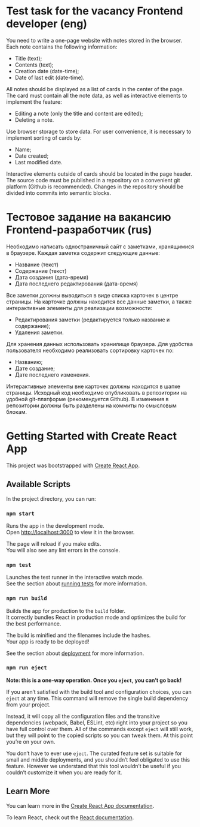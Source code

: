 # Test task for the vacancy Frontend developer (eng)

You need to write a one-page website with notes stored in the browser. Each note contains the following information:
- Title (text);
- Contents (text);
- Creation date (date-time);
- Date of last edit (date-time).

All notes should be displayed as a list of cards in the center of the page.
The card must contain all the note data, as well as interactive elements to implement the feature:

- Editing a note (only the title and content are edited);
- Deleting a note.

Use browser storage to store data.
For user convenience, it is necessary to implement sorting of cards by:

- Name;
- Date created;
- Last modified date.

Interactive elements outside of cards should be located in the page header.
The source code must be published in a repository on a convenient git platform (Github is recommended).
Changes in the repository should be divided into commits into semantic blocks.


# Тестовое задание на вакансию Frontend-разработчик (rus)

Необходимо написать одностраничный сайт с заметками, хранящимися в браузере. Каждая заметка содержит следующие данные:

- Название (текст)
- Содержание (текст)
- Дата создания (дата-время)
- Дата последнего редактирования (дата-время)

Все заметки должны выводиться в виде списка карточек в центре страницы.
На карточке должны находится все данные заметки, а также интерактивные элементы для реализации возможности:

- Редактирования заметки (редактируется только название и содержание);
- Удаления заметки.

Для хранения данных использовать хранилище браузера.
Для удобства пользователя необходимо реализовать сортировку карточек по:

- Названию;
- Дате создание;
- Дате последнего изменения.

Интерактивные элементы вне карточек должны находится в шапке страницы.
Исходный код необходимо опубликовать в репозитории на удобной git-платформе (рекомендуется Github).
В изменения в репозитории должны быть разделены на коммиты по смысловым блокам.

# Getting Started with Create React App

This project was bootstrapped with [Create React App](https://github.com/facebook/create-react-app).

## Available Scripts

In the project directory, you can run:

### `npm start`

Runs the app in the development mode.\
Open [http://localhost:3000](http://localhost:3000) to view it in the browser.

The page will reload if you make edits.\
You will also see any lint errors in the console.

### `npm test`

Launches the test runner in the interactive watch mode.\
See the section about [running tests](https://facebook.github.io/create-react-app/docs/running-tests) for more information.

### `npm run build`

Builds the app for production to the `build` folder.\
It correctly bundles React in production mode and optimizes the build for the best performance.

The build is minified and the filenames include the hashes.\
Your app is ready to be deployed!

See the section about [deployment](https://facebook.github.io/create-react-app/docs/deployment) for more information.

### `npm run eject`

**Note: this is a one-way operation. Once you `eject`, you can’t go back!**

If you aren’t satisfied with the build tool and configuration choices, you can `eject` at any time. This command will remove the single build dependency from your project.

Instead, it will copy all the configuration files and the transitive dependencies (webpack, Babel, ESLint, etc) right into your project so you have full control over them. All of the commands except `eject` will still work, but they will point to the copied scripts so you can tweak them. At this point you’re on your own.

You don’t have to ever use `eject`. The curated feature set is suitable for small and middle deployments, and you shouldn’t feel obligated to use this feature. However we understand that this tool wouldn’t be useful if you couldn’t customize it when you are ready for it.

## Learn More

You can learn more in the [Create React App documentation](https://facebook.github.io/create-react-app/docs/getting-started).

To learn React, check out the [React documentation](https://reactjs.org/).
